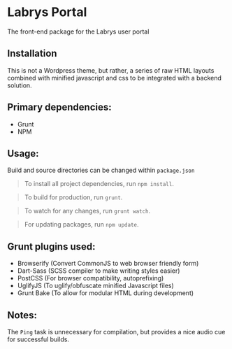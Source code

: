 # Labrys Portal
The front-end package for the Labrys user portal

## Installation
This is not a Wordpress theme, but rather, a series of raw HTML layouts combined with minified javascript and css to be integrated with a backend solution.

## Primary dependencies:
* Grunt
* NPM

## Usage:
Build and source directories can be changed within `package.json`
> To install all project dependencies, run `npm install`.

> To build for production, run `grunt`.

> To watch for any changes, run `grunt watch`.

> For updating packages, run `npm update`.

## Grunt plugins used:
* Browserify (Convert CommonJS to web browser friendly form)
* Dart-Sass (SCSS compiler to make writing styles easier)
* PostCSS (For browser compatibility, autoprefixing)
* UglifyJS (To uglify/obfuscate minified Javascript files)
* Grunt Bake (To allow for modular HTML during development)

## Notes:
The `Ping` task is unnecessary for compilation, but provides a nice audio cue for successful builds.